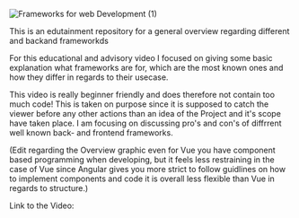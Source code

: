 ![Frameworks for web Development (1)](https://user-images.githubusercontent.com/60918994/109287400-cc32c580-7823-11eb-9d6b-24ccfd953ffa.png)


This is an edutainment repository for a general overview regarding different and backand frameworkds

For this educational and advisory video I focused on giving some basic explanation what frameworks are for, 
which are the most known ones and how they differ in regards to their usecase.

This video is really beginner friendly and does therefore not contain too much code! This is taken on purpose since
it is supposed to catch the viewer before any other actions than an idea of the Project and it's scope have taken place.
I am focusing on discussing pro's and con's of diffrrent well known back- and frontend frameworks. 


(Edit regarding the Overview graphic even for Vue you have component based programming when developing, but it feels less restraining in the case of Vue since Angular gives you more strict to follow guidlines on how to implement components and code it is overall less flexible than Vue in regards to structure.)



Link to the Video:
